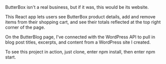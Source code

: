 ButterBox isn't a real business, but if it was, this would be its website.

This React app lets users see ButterBox product details, add and remove items from their shopping cart, and see their totals reflected at the top right corner of the
page.

On the ButterBlog page, I've connected with the WordPress API to pull in blog post
titles, excerpts, and content from a WordPress site I created.

To see this project in action, just clone, enter npm install, then enter npm start.
